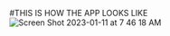 #THIS IS HOW THE APP LOOKS LIKE
![Screen Shot 2023-01-11 at 7 46 18 AM](https://user-images.githubusercontent.com/60282806/211748435-d016c70a-1172-473a-b314-d2c5d9c1b7ca.png)
